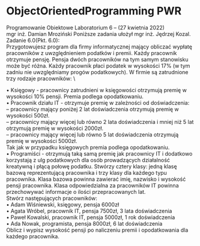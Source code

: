 # ObjectOrientedProgramming PWR
Programowanie Obiektowe
Laboratorium 6 – (27 kwietnia 2022) \
mgr inż. Damian Mroziński
Poniższe zadania ułożył mgr inż. Jędrzej Kozal.\
Zadanie 6.0(Pkt. 6.0): \
Przygotowujesz program dla firmy informatycznej mający obliczać wypłatę pracowników z uwzględnieniem podatków i premii. Każdy pracownik otrzymuje pensję. Pensja dwóch pracowników na
tym samym stanowisku może być różna. Każdy pracownik płaci podatek w wysokości 17% (w tym
zadniu nie uwzględniamy progów podatkowych). W firmie są zatrudnione trzy rodzaje pracowników: \

• Księgowy - pracownicy zatrudnieni w księgowości otrzymują premię w wysokości 10% pensji.
Premia podlega opodatkowaniu. \
• Pracownik działu IT - otrzymuje premię w zależności od doświadczenia: \
– pracownicy mający poniżej 2 lat doświadczenia otrzymują premię w wysokości 500zł.\
– pracownicy mający więcej lub równo 2 lata doświadczenia i mniej niż 5 lat otrzymują
premię w wysokości 2000zł. \
– pracownicy mający więcej lub równo 5 lat doświadczenia otrzymują premię w wysokości
5000zł. \
Tak jak w przypadku księgowych premia podlega opodatkowaniu.\
• Programiści - otrzymują taką samą premię jak pracownicy IT i dodatkowo korzystają z ulg
podatkowych dla osób prowadzących działalność kreatywną i płącą połowę podatku.
Stwórzy cztery klasy: jedną klasę bazową reprezentującą pracownika i trzy klasy dla każdego typu pracownika. Klasa bazowa powinna zawierać imię, nazwisko i wysokość pensji pracownika. Klasa
odpowiedzialna za pracowników IT powinna przechowywać informacje o ilości przepracowanych lat.\
Stwórz następujących pracowników: \
• Adam Wiśniewski, księgowy, pensja 6000zł \
• Agata Wróbel, pracownik IT, pensja 7500zł, 3 lata doświadczenia \
• Paweł Kowalski, pracownik IT, pensja 5000zł, 1 rok doświadczenia \
• Ada Nowak, programista, pensja 8000zł, 6 lat doświadczenia \
Oblicz i wypisz wysokość pensji po naliczeniu premii i opodatkowania dla każdego pracownika.